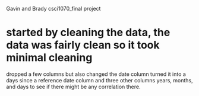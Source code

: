 Gavin and Brady csci1070_final project
# started by cleaning the data, the data was fairly clean so it took minimal cleaning
dropped a few columns but also changed the date column
turned it into a  days since a reference date column and three other columns
years, months, and days to see if there might be any correlation there.
